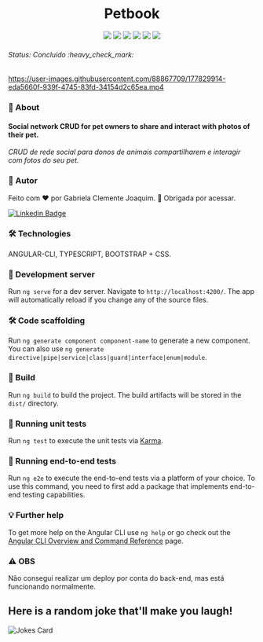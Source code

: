<h1 align="center"> Petbook</h1> 
<p align="center"> <img src="https://img.shields.io/static/v1?label=Status&message=Finished&color=#008000&style=for-the-badge&logo=ghost"/> <img src="https://img.shields.io/badge/npm-8.3.1-orange"/> <img src="https://img.shields.io/badge/Bootstrap-7.1.2-brightgreen"/> <img src="https://badges.aleen42.com/src/angular.svg"/> <img src="https://badges.aleen42.com/src/typescript.svg"/>  <img src="https://img.shields.io/github/license/gabrielajc/angularApp"/> </p>

<h6> Status: Concluido :heavy_check_mark: </h6>



https://user-images.githubusercontent.com/88867709/177829914-eda5660f-939f-4745-83fd-34154d2c65ea.mp4



### :small_blue_diamond: About
<h4> Social network CRUD for pet owners to share and interact with photos of their pet. </h4>
<i> CRUD de rede social para donos de animais compartilharem e interagir com fotos do seu pet. </i>

### :woman: Autor
Feito com ❤️ por Gabriela Clemente Joaquim. :wave: Obrigada por acessar.

[![Linkedin Badge](https://img.shields.io/badge/-Gabe-blue?style=flat-square&logo=Linkedin&logoColor=white&link=https://www.linkedin.com/in/gabeclemente/)](https://www.linkedin.com/in/gabeclemente/)

### 🛠️ Technologies
ANGULAR-CLI, TYPESCRIPT, BOOTSTRAP + CSS.

### 📁 Development server
Run `ng serve` for a dev server. Navigate to `http://localhost:4200/`. The app will automatically reload if you change any of the source files.

### 🛠️ Code scaffolding
Run `ng generate component component-name` to generate a new component. You can also use `ng generate directive|pipe|service|class|guard|interface|enum|module`.

### 🚀 Build
Run `ng build` to build the project. The build artifacts will be stored in the `dist/` directory.

### 🔬 Running unit tests
Run `ng test` to execute the unit tests via [Karma](https://karma-runner.github.io).

### 🔬 Running end-to-end tests
Run `ng e2e` to execute the end-to-end tests via a platform of your choice. To use this command, you need to first add a package that implements end-to-end testing capabilities.

### 💡 Further help
To get more help on the Angular CLI use `ng help` or go check out the [Angular CLI Overview and Command Reference](https://angular.io/cli) page.

### ⚠️ OBS
Não consegui realizar um deploy por conta do back-end, mas está funcionando normalmente.

 ##   Here is a random joke that'll make you laugh!
 ![Jokes Card](https://readme-jokes.vercel.app/api)

